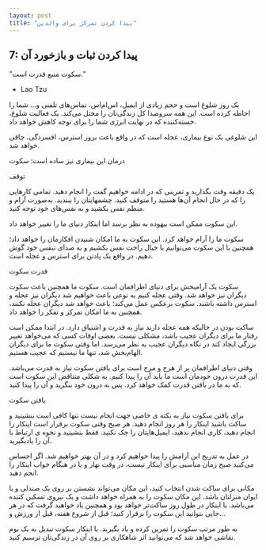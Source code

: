 ```yaml
---
layout: post
title: "پیدا کردن تمرکز برای والدین"
---
```

7: پیدا کردن ثبات و بازخورد آن
------------------------------

"سکوت منبع قدرت است."

- Lao Tzu

یک روز شلوغ است و حجم زیادی از ایمیل، اس‌ام‌اس، تماس‌های تلفنی و... شما
را احاطه کرده است. این همه سروصدا کل زندگی‌تان را مختل می‌کند. یک فعالیت
شلوغ، خسته‌کننده که در نهایت انرژی شما را برای توجه کاهش خواهد داد.

این شلوغی یک نوع بیماری، عجله است که در واقع باعث بروز استرس، افسردگی،
چاقی خواهد شد.

درمان این بیماری نیز ساده است: سکوت

توقف

یک دقیقه وقت بگذارید و تمرینی که در ادامه خواهیم گفت را انجام دهید.
تمامی کارهایی را که در حال انجام آن‌ها هستید را متوقف کنید. چشمهایتان را
ببندید. به‌صورت آرام و منظم نفس بکشید و به نفس‌های خود توجه کنید.

این سکوت ممکن است بیهوده به نظر برسد اما اینکار دنیای ما را تغییر خواهد
داد.

سکوت ما را آرام خواهد کرد. این سکوت به ما امکان شنیدن افکارمان را خواهد
داد؛ همچنین با این سکوت می‌توانیم با خیال راحت نفس بکشیم و به صدای تنفس
خود گوش دهیم. در واقع یک پادتن برای استرس و عجله است.

قدرت سکوت

سکوت یک آرامبخش برای دنیای اطرافمان است. سکوت ما همچنین باعث سکوت دیگران
نیز خواهد شد. وقتی عجله کنیم به نوعی باعث خواهیم شد دیگران نیز عجله و
استرس داشته باشند. سکوت برعکس عمل می‌کند؛ باعث خواهد شد دیگران عجله
نکنند، همچنین به ما امکان تمرکز و تفکر را خواهد داد.

ساکت بودن در حالیکه همه عجله دارند نیاز به قدرت و اشتیاق دارد. در ابتدا
ممکن است رفتار ما برای دیگران عجیب باشد، مشکلی نیست. بعضی اوقات کسی که
می‌خواهد تغییر بزرگی ایجاد کند در نگاه دیگران عجیب به نظر می‌رسد. اما
وقتی سکوت ما برای دیگران الهام‌بخش شد، تنها ما نیستیم که عجیب هستیم.

وقتی دنیای اطرافمان پر از هرج و مرج است برای یافتن سکوت نیاز به قدرت
می‌باشد. این قدرت درون خودمان است ما باید آن را پیدا کنیم. به شکلی
متناقض این سکوت است که به ما در یافتن قدرت کمک خواهد کرد. پس به درون خود
بنگرید و آن را پیدا کنید.

یافتن سکوت

برای یافتن سکوت نیاز به نکته ی خاصی جهت انجام نیست تنها کافی است بنشینید
و ساکت باشید اینکار را هر روز انجام دهید. هر صبح وقتی سکوت برقرار است
اینکار را انجام دهید، کاری انجام ندهید، ایمیل‌هایتان را چک نکنید. فقط
بنشینید و نحوه ی ارتباط با آن را یادبگیرید.

در عمل به تدریج این آرامش را پیدا خواهیم کرد و در آن بهتر خواهیم شد. اگر
احساس می‌کنید صبح زمان مناسبی برای اینکار نیست، در وقت نهار و یا در
هنگام خواب اینکار را انجم دهید.

مکانی برای ساکت شدن انتخاب کنید، این مکان می‌تواند نشستن بر روی یک صندلی
و یا ایوان منزلتان باشد. این مکان سکوت را به همراه خواهد داشت و یک نیروی
تسکین کننده می‌باشد. با اینکار در طول روز ساکت‌تر خواهد بود و همچنین یاد
خواهید گرفت که در هر جایی بتوانید این سکوت را برقرار کنید؛ قبل از شروع
هفته، قبل از ورزش و...

به طور مرتب سکوت را تمرین کرده و یاد بگیرید. با اینکار سکوت تبدیل به یک
بوم نقاشی خواهد شد که می‌توانید اثر شاهکاری بر روی آن در زندگی‌تان ترسیم
کنید.
